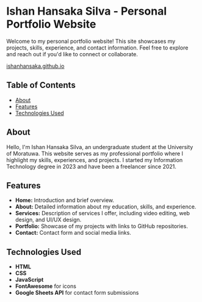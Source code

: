 # Ishan Hansaka Silva - Personal Portfolio Website

Welcome to my personal portfolio website! This site showcases my projects, skills, experience, and contact information. Feel free to explore and reach out if you'd like to connect or collaborate.

[ishanhansaka.github.io](https://ishanhansaka.github.io/)

## Table of Contents

- [About](#about)
- [Features](#features)
- [Technologies Used](#technologies-used)

## About

Hello, I'm Ishan Hansaka Silva, an undergraduate student at the University of Moratuwa. This website serves as my professional portfolio where I highlight my skills, experiences, and projects. I started my Information Technology degree in 2023 and have been a freelancer since 2021.

## Features

- **Home:** Introduction and brief overview.
- **About:** Detailed information about my education, skills, and experience.
- **Services:** Description of services I offer, including video editing, web design, and UI/UX design.
- **Portfolio:** Showcase of my projects with links to GitHub repositories.
- **Contact:** Contact form and social media links.

## Technologies Used

- **HTML**
- **CSS**
- **JavaScript**
- **FontAwesome** for icons
- **Google Sheets API** for contact form submissions
